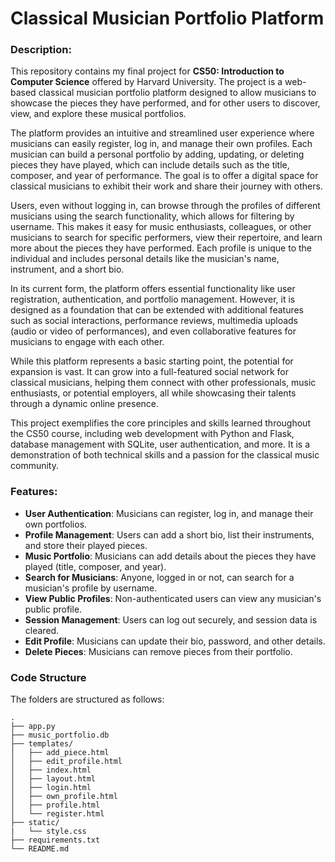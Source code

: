 # Classical Musician Portfolio Platform

### Description:

This repository contains my final project for **CS50: Introduction to Computer Science** offered by Harvard University. The project is a web-based classical musician portfolio platform designed to allow musicians to showcase the pieces they have performed, and for other users to discover, view, and explore these musical portfolios.

The platform provides an intuitive and streamlined user experience where musicians can easily register, log in, and manage their own profiles. Each musician can build a personal portfolio by adding, updating, or deleting pieces they have played, which can include details such as the title, composer, and year of performance. The goal is to offer a digital space for classical musicians to exhibit their work and share their journey with others.

Users, even without logging in, can browse through the profiles of different musicians using the search functionality, which allows for filtering by username. This makes it easy for music enthusiasts, colleagues, or other musicians to search for specific performers, view their repertoire, and learn more about the pieces they have performed. Each profile is unique to the individual and includes personal details like the musician's name, instrument, and a short bio.

In its current form, the platform offers essential functionality like user registration, authentication, and portfolio management. However, it is designed as a foundation that can be extended with additional features such as social interactions, performance reviews, multimedia uploads (audio or video of performances), and even collaborative features for musicians to engage with each other.

While this platform represents a basic starting point, the potential for expansion is vast. It can grow into a full-featured social network for classical musicians, helping them connect with other professionals, music enthusiasts, or potential employers, all while showcasing their talents through a dynamic online presence.

This project exemplifies the core principles and skills learned throughout the CS50 course, including web development with Python and Flask, database management with SQLite, user authentication, and more. It is a demonstration of both technical skills and a passion for the classical music community.

### Features:

- **User Authentication**: Musicians can register, log in, and manage their own portfolios.
- **Profile Management**: Users can add a short bio, list their instruments, and store their played pieces.
- **Music Portfolio**: Musicians can add details about the pieces they have played (title, composer, and year).
- **Search for Musicians**: Anyone, logged in or not, can search for a musician's profile by username.
- **View Public Profiles**: Non-authenticated users can view any musician's public profile.
- **Session Management**: Users can log out securely, and session data is cleared.
- **Edit Profile**: Musicians can update their bio, password, and other details.
- **Delete Pieces**: Musicians can remove pieces from their portfolio.

### Code Structure

The folders are structured as follows:

```
.
├── app.py
├── music_portfolio.db
├── templates/
│   ├── add_piece.html
│   ├── edit_profile.html
│   ├── index.html
│   ├── layout.html
│   ├── login.html
│   ├── own_profile.html
│   ├── profile.html
│   └── register.html
├── static/
|   └── style.css
├── requirements.txt
└── README.md
```
